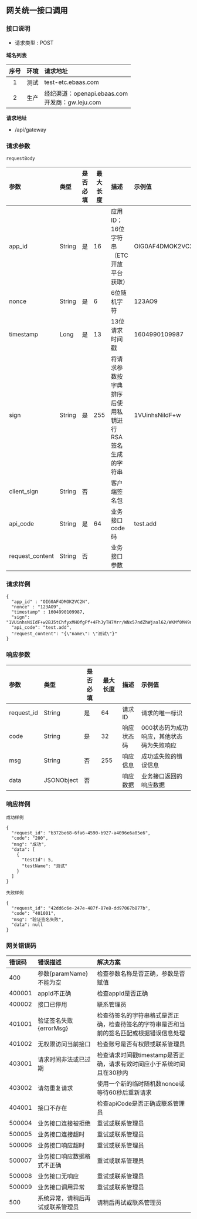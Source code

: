 ## 网关统一接口调用

### 接口说明

* 请求类型 : POST

**域名列表**

| 序号  | 环境  | 请求地址                                            |
| :---: | :---: | :-------------------------------------------------- |
|   1   | 测试  | test-etc.ebaas.com                                  |
|   2   | 生产  | 经纪渠道：openapi.ebaas.com<br/>开发商：gw.leju.com |

**请求地址**

* /api/gateway

### 请求参数
`requestBody`

| 参数            | 类型   | 是否必填 | 最大长度 | 描述                                                  | 示例值           |
| :-------------- | :----- | :------- | -------- | :---------------------------------------------------- | :--------------- |
| app_id          | String | 是       | 16       | 应用ID；16位字符串（ETC开放平台获取）                 | OIG0AF4DMOK2VC2N |
| nonce           | String | 是       | 6        | 6位随机字符                                           | 123AO9           |
| timestamp       | Long   | 是       | 13       | 13位请求时间戳                                        | 1604990109987    |
| sign            | String | 是       | 255      | 将请求参数按字典排序后使用私钥进行RSA签名生成的字符串 | 1VUinhsNiIdF+w   |
| client_sign     | String | 否       |          | 客户端签名包                                          |                  |
| api_code        | String | 是       | 64       | 业务接口code码                                        | test.add         |
| request_content | String | 否       |          | 业务接口参数                                          |                  |

### 请求样例

```
{
  "app_id" : "OIG0AF4DMOK2VC2N",
  "nonce" : "123AO9",
  "timestamp" : 1604990109987,
  "sign": "1VUinhsNiIdF+w2BJ5tChfyxMHOfgPf+4FhJyTH7Mrr/WNx57ndZhWjaal62/WKMf0M49n+WHWbXmb5qY0wyiSSrz5HK/dd/bkDK6BBFLn4IbR3XCF4wxJ48mm8nrRvNQ2MY3RGug1OmmeD8nG5+alpN35sXCgU3aOHyfU5PLfg8=",
  "api_code": "test.add",
  "request_content": "{\"name\": \"测试\"}"
}
```

### 响应参数
| 参数       | 类型       | 是否必填 | 最大长度 | 描述       | 示例值                                    |
| :--------- | :--------- | -------- | -------- | :--------- | :---------------------------------------- |
| request_id | String     | 是       | 64       | 请求ID     | 请求的唯一标识                            |
| code       | String     | 是       | 32       | 响应状态码 | 000状态码为成功响应，其他状态码为失败响应 |
| msg        | String     | 否       | 255      | 响应信息   | 成功或失败的错误信息                      |
| data       | JSONObject | 否       |          | 响应数据   | 业务接口返回的响应数据                    |

### 响应样例

`成功样例`

```
{
  "request_id": "b372be68-6fa6-4590-b927-a4096e6a05e6",
  "code": "200",
  "msg": "成功",
  "data": [
    {
      "testId": 5,
      "testName": "测试"
    }
  ]
}
```

`失败样例`

```
{
  "request_id": "42dd6c6e-247e-487f-87e8-dd97067b877b",
  "code": "401001",
  "msg": "验证签名失败",
  "data": null
}
```
### 网关错误码
| 错误码 | 错误描述                         | 解决方案                                                                                 |
| :----- | :------------------------------- | :--------------------------------------------------------------------------------------- |
| 400    | 参数{paramName}不能为空          | 检查参数名称是否正确，参数是否赋值                                                       |
| 400001 | appId不正确                      | 检查appId是否正确                                                                        |
| 400002 | 接口已停用                       | 联系管理员                                                                               |
| 401001 | 验证签名失败{errorMsg}           | 检查待签名的字符串格式是否正确，检查待签名的字符串是否和当前的签名匹配或根据错误信息处理 |
| 401002 | 无权限访问当前接口               | 检查账号是否有权限或联系管理员                                                           |
| 403001 | 请求时间非法或已过期             | 检查请求时间戳timestamp是否正确，请求有效时间应小于系统时间且在30秒内                    |
| 403002 | 请勿重复请求                     | 使用一个新的临时随机数nonce或等待60秒后重新请求                                          |
| 404001 | 接口不存在                       | 检查apiCode是否正确或联系管理员                                                          |
| 500004 | 业务接口连接被拒绝               | 重试或联系管理员                                                                         |
| 500005 | 业务接口连接超时                 | 重试或联系管理员                                                                         |
| 500006 | 业务接口响应超时                 | 重试或联系管理员                                                                         |
| 500007 | 业务接口响应数据格式不正确       | 重试或联系管理员                                                                         |
| 500008 | 业务接口无响应                   | 重试或联系管理员                                                                         |
| 500009 | 业务接口调用异常                 | 重试或联系管理员                                                                         |
| 500    | 系统异常，请稍后再试或联系管理员 | 请稍后再试或联系管理员                                                                   |